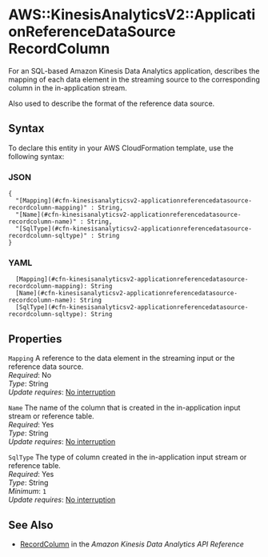 # AWS::KinesisAnalyticsV2::ApplicationReferenceDataSource RecordColumn<a name="aws-properties-kinesisanalyticsv2-applicationreferencedatasource-recordcolumn"></a>

For an SQL\-based Amazon Kinesis Data Analytics application, describes the mapping of each data element in the streaming source to the corresponding column in the in\-application stream\.

Also used to describe the format of the reference data source\.

## Syntax<a name="aws-properties-kinesisanalyticsv2-applicationreferencedatasource-recordcolumn-syntax"></a>

To declare this entity in your AWS CloudFormation template, use the following syntax:

### JSON<a name="aws-properties-kinesisanalyticsv2-applicationreferencedatasource-recordcolumn-syntax.json"></a>

```
{
  "[Mapping](#cfn-kinesisanalyticsv2-applicationreferencedatasource-recordcolumn-mapping)" : String,
  "[Name](#cfn-kinesisanalyticsv2-applicationreferencedatasource-recordcolumn-name)" : String,
  "[SqlType](#cfn-kinesisanalyticsv2-applicationreferencedatasource-recordcolumn-sqltype)" : String
}
```

### YAML<a name="aws-properties-kinesisanalyticsv2-applicationreferencedatasource-recordcolumn-syntax.yaml"></a>

```
  [Mapping](#cfn-kinesisanalyticsv2-applicationreferencedatasource-recordcolumn-mapping): String
  [Name](#cfn-kinesisanalyticsv2-applicationreferencedatasource-recordcolumn-name): String
  [SqlType](#cfn-kinesisanalyticsv2-applicationreferencedatasource-recordcolumn-sqltype): String
```

## Properties<a name="aws-properties-kinesisanalyticsv2-applicationreferencedatasource-recordcolumn-properties"></a>

`Mapping`  <a name="cfn-kinesisanalyticsv2-applicationreferencedatasource-recordcolumn-mapping"></a>
A reference to the data element in the streaming input or the reference data source\.  
*Required*: No  
*Type*: String  
*Update requires*: [No interruption](https://docs.aws.amazon.com/AWSCloudFormation/latest/UserGuide/using-cfn-updating-stacks-update-behaviors.html#update-no-interrupt)

`Name`  <a name="cfn-kinesisanalyticsv2-applicationreferencedatasource-recordcolumn-name"></a>
The name of the column that is created in the in\-application input stream or reference table\.  
*Required*: Yes  
*Type*: String  
*Update requires*: [No interruption](https://docs.aws.amazon.com/AWSCloudFormation/latest/UserGuide/using-cfn-updating-stacks-update-behaviors.html#update-no-interrupt)

`SqlType`  <a name="cfn-kinesisanalyticsv2-applicationreferencedatasource-recordcolumn-sqltype"></a>
The type of column created in the in\-application input stream or reference table\.  
*Required*: Yes  
*Type*: String  
*Minimum*: `1`  
*Update requires*: [No interruption](https://docs.aws.amazon.com/AWSCloudFormation/latest/UserGuide/using-cfn-updating-stacks-update-behaviors.html#update-no-interrupt)

## See Also<a name="aws-properties-kinesisanalyticsv2-applicationreferencedatasource-recordcolumn--seealso"></a>
+  [RecordColumn](https://docs.aws.amazon.com/kinesisanalytics/latest/apiv2/API_RecordColumn.html) in the *Amazon Kinesis Data Analytics API Reference* 